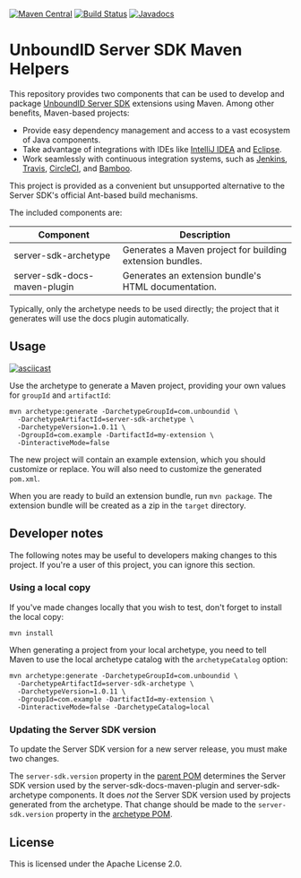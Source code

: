 [![Maven Central](https://maven-badges.herokuapp.com/maven-central/com.unboundid/server-sdk-maven-parent/badge.svg)](https://maven-badges.herokuapp.com/maven-central/com.unboundid/server-sdk-maven-parent) [![Build Status](https://travis-ci.org/UnboundID/server-sdk-maven.svg?branch=master)](https://travis-ci.org/UnboundID/server-sdk-maven) [![Javadocs](https://www.javadoc.io/badge/com.unboundid/server-sdk-maven-parent.svg)](https://www.javadoc.io/doc/com.unboundid/server-sdk-maven-parent)
# UnboundID Server SDK Maven Helpers

This repository provides two components that can be used to develop and package 
[UnboundID Server SDK](http://blog.arnaudlacour.com/2011/01/introducing-unboundid-server-sdk-future.html) 
extensions using Maven. Among other benefits, Maven-based projects:

* Provide easy dependency management and access to a vast ecosystem of Java components.
* Take advantage of integrations with IDEs like
[IntelliJ IDEA](https://www.jetbrains.com/help/idea/2016.2/getting-started-with-maven.html#create_maven_project)
and [Eclipse](https://books.sonatype.com/m2eclipse-book/reference/creating.html#creating-sect-m2e-create-archetype).
* Work seamlessly with continuous integration systems, such as
[Jenkins](https://wiki.jenkins-ci.org/display/JENKINS/Building+a+maven2+project),
[Travis](https://docs.travis-ci.com/user/languages/java/),
[CircleCI](https://circleci.com/docs/language-java/), and
[Bamboo](https://confluence.atlassian.com/bamboo/maven-289277038.html).

This project is provided as a convenient but unsupported
alternative to the Server SDK's official Ant-based build mechanisms.

The included components are:

| Component | Description |
| --- | --- |
| server-sdk-archetype | Generates a Maven project for building extension bundles. |
| server-sdk-docs-maven-plugin | Generates an extension bundle's HTML documentation. |

Typically, only the archetype needs to be used directly; the project that it
generates will use the docs plugin automatically.

## Usage

[![asciicast](https://asciinema.org/a/105217.png)](https://asciinema.org/a/105217)

Use the archetype to generate a Maven project, providing your own values for 
`groupId` and `artifactId`:

```
mvn archetype:generate -DarchetypeGroupId=com.unboundid \
  -DarchetypeArtifactId=server-sdk-archetype \
  -DarchetypeVersion=1.0.11 \
  -DgroupId=com.example -DartifactId=my-extension \
  -DinteractiveMode=false
```

The new project will contain an example extension, which you should customize 
or replace. You will also need to customize the generated `pom.xml`.

When you are ready to build an extension bundle, run `mvn package`. 
The extension bundle will be created as a zip in the `target` directory.

## Developer notes

The following notes may be useful to developers making changes to this project. If you're a user of this project, you can ignore this section.

### Using a local copy

If you've made changes locally that you wish to test, don't forget to install the local copy:

```
mvn install
```

When generating a project from your local archetype, you need to tell Maven to use the local archetype catalog with the `archetypeCatalog` option:

```
mvn archetype:generate -DarchetypeGroupId=com.unboundid \
  -DarchetypeArtifactId=server-sdk-archetype \
  -DarchetypeVersion=1.0.11 \
  -DgroupId=com.example -DartifactId=my-extension \
  -DinteractiveMode=false -DarchetypeCatalog=local
```

### Updating the Server SDK version

To update the Server SDK version for a new server release, you must make two changes.

The `server-sdk.version` property in the [parent POM](./pom.xml) determines the Server SDK version used by the server-sdk-docs-maven-plugin and server-sdk-archetype components. It does _not_ the Server SDK version used by projects generated from the archetype. That change should be made to the `server-sdk.version` property in the [archetype POM](./server-sdk-archetype/pom.xml).

## License

This is licensed under the Apache License 2.0.
